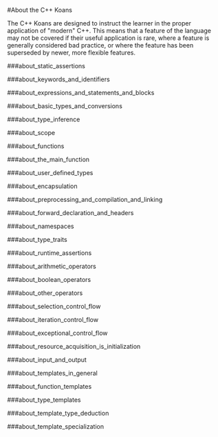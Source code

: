 #About the C++ Koans

The C++ Koans are designed to instruct the learner in the proper application of "modern" C++. This means that a feature of the language may not be covered if their useful application is rare, where a feature is generally considered bad practice, or where the feature has been superseded by newer, more flexible features.

###about_static_assertions

###about_keywords_and_identifiers

###about_expressions_and_statements_and_blocks

###about_basic_types_and_conversions

###about_type_inference

###about_scope

###about_functions

###about_the_main_function

###about_user_defined_types

###about_encapsulation

###about_preprocessing_and_compilation_and_linking

###about_forward_declaration_and_headers

###about_namespaces

###about_type_traits

###about_runtime_assertions

###about_arithmetic_operators

###about_boolean_operators

###about_other_operators

###about_selection_control_flow

###about_iteration_control_flow

###about_exceptional_control_flow

###about_resource_acquisition_is_initialization

###about_input_and_output

###about_templates_in_general

###about_function_templates

###about_type_templates

###about_template_type_deduction

###about_template_specialization
